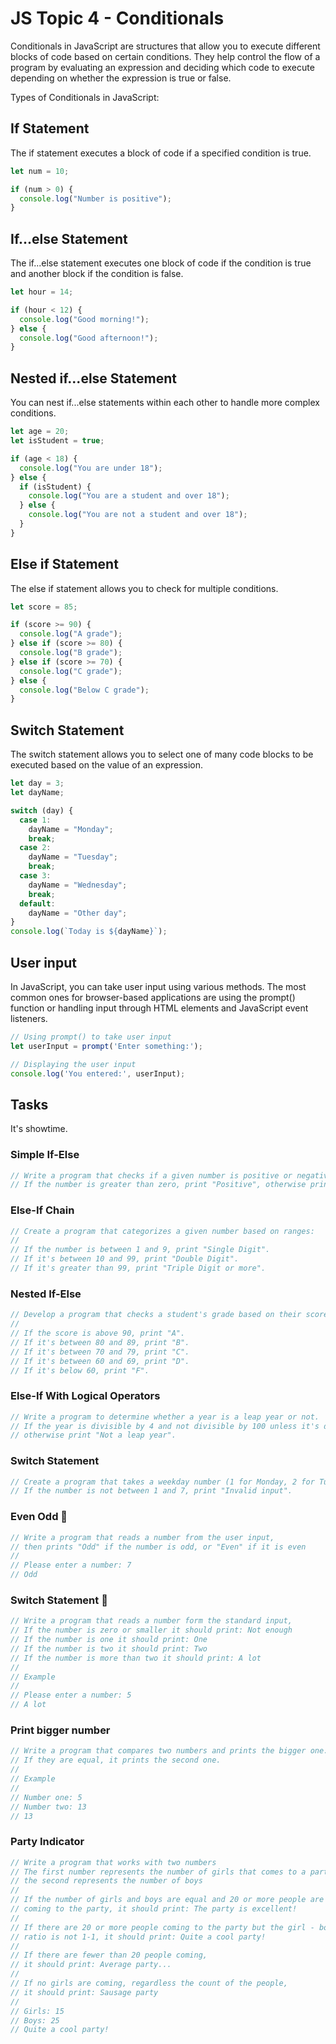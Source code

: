 # JS Topic 4 - Conditionals

Conditionals in JavaScript are structures that allow you to execute different blocks of code based on certain conditions. They help control the flow of a program by evaluating an expression and deciding which code to execute depending on whether the expression is true or false.

Types of Conditionals in JavaScript:

## If Statement

The if statement executes a block of code if a specified condition is true.

```js
let num = 10;

if (num > 0) {
  console.log("Number is positive");
}
```

## If...else Statement

The if...else statement executes one block of code if the condition is true and another block if the condition is false.

```js
let hour = 14;

if (hour < 12) {
  console.log("Good morning!");
} else {
  console.log("Good afternoon!");
}
```

## Nested if...else Statement

You can nest if...else statements within each other to handle more complex conditions.

```js
let age = 20;
let isStudent = true;

if (age < 18) {
  console.log("You are under 18");
} else {
  if (isStudent) {
    console.log("You are a student and over 18");
  } else {
    console.log("You are not a student and over 18");
  }
}
```

## Else if Statement

The else if statement allows you to check for multiple conditions.

```js
let score = 85;

if (score >= 90) {
  console.log("A grade");
} else if (score >= 80) {
  console.log("B grade");
} else if (score >= 70) {
  console.log("C grade");
} else {
  console.log("Below C grade");
}
```

## Switch Statement

The switch statement allows you to select one of many code blocks to be executed based on the value of an expression.

```js
let day = 3;
let dayName;

switch (day) {
  case 1:
    dayName = "Monday";
    break;
  case 2:
    dayName = "Tuesday";
    break;
  case 3:
    dayName = "Wednesday";
    break;
  default:
    dayName = "Other day";
}
console.log(`Today is ${dayName}`);
```

## User input

In JavaScript, you can take user input using various methods. The most common ones for browser-based applications are using the prompt() function or handling input through HTML elements and JavaScript event listeners.

```js
// Using prompt() to take user input
let userInput = prompt('Enter something:');

// Displaying the user input
console.log('You entered:', userInput);
```

## Tasks

It's showtime.

### Simple If-Else

```js
// Write a program that checks if a given number is positive or negative. 
// If the number is greater than zero, print "Positive", otherwise print "Negative".
```

### Else-If Chain

```js
// Create a program that categorizes a given number based on ranges:
// 
// If the number is between 1 and 9, print "Single Digit".
// If it's between 10 and 99, print "Double Digit".
// If it's greater than 99, print "Triple Digit or more".
```

### Nested If-Else

```js
// Develop a program that checks a student's grade based on their score:
// 
// If the score is above 90, print "A".
// If it's between 80 and 89, print "B".
// If it's between 70 and 79, print "C".
// If it's between 60 and 69, print "D".
// If it's below 60, print "F".
```

### Else-If With Logical Operators

```js
// Write a program to determine whether a year is a leap year or not. 
// If the year is divisible by 4 and not divisible by 100 unless it's divisible by 400, print "Leap year", 
// otherwise print "Not a leap year".
```

### Switch Statement

```js
// Create a program that takes a weekday number (1 for Monday, 2 for Tuesday, and so on) and prints the corresponding weekday name. 
// If the number is not between 1 and 7, print "Invalid input".
```

### Even Odd 💪

```js
// Write a program that reads a number from the user input,
// then prints "Odd" if the number is odd, or "Even" if it is even
//
// Please enter a number: 7
// Odd
```

### Switch Statement 💪

```js
// Write a program that reads a number form the standard input,
// If the number is zero or smaller it should print: Not enough
// If the number is one it should print: One
// If the number is two it should print: Two
// If the number is more than two it should print: A lot
//
// Example
//
// Please enter a number: 5
// A lot
```

### Print bigger number 

```js
// Write a program that compares two numbers and prints the bigger one.
// If they are equal, it prints the second one.
//
// Example
//
// Number one: 5
// Number two: 13
// 13
```

### Party Indicator

```js
// Write a program that works with two numbers
// The first number represents the number of girls that comes to a party,
// the second represents the number of boys
//
// If the number of girls and boys are equal and 20 or more people are
// coming to the party, it should print: The party is excellent!
//
// If there are 20 or more people coming to the party but the girl - boy
// ratio is not 1-1, it should print: Quite a cool party!
//
// If there are fewer than 20 people coming,
// it should print: Average party...
//
// If no girls are coming, regardless the count of the people,
// it should print: Sausage party
//
// Girls: 15
// Boys: 25
// Quite a cool party!
```
